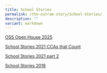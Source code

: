 ```yaml
---
title: School Stories
permalink: /the-outram-story/School-Stories/
description: ""
variant: markdown
---
```

[OSS Open House 2025]([https://sites.google.com/moe.edu.sg/ossopenhouse/our-stories/whyoss])


[School Stories 2021 CCAs that Count](/files/School%20Stories/OSS%20School%20Stories%202021%20CCAs%20that%20Count.pdf)

[School Stories 2021 part 2](/files/School%20Stories/OSS%20School%20Stories%202021%20Outramian%20Overcomers.pdf)

[School Stories 2018](https://www.flipsnack.com/chercheryl/school-stories-2018.html)